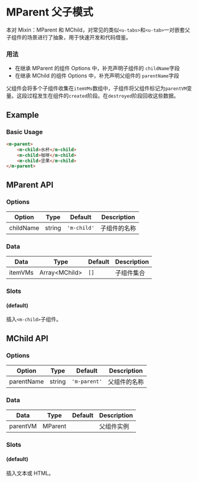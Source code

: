 <!-- 该 README.md 根据 api.yaml 和 docs/*.md 自动生成，为了方便在 GitHub 和 NPM 上查阅。如需修改，请查看源文件 -->

# MParent 父子模式

本对 Mixin：MParent 和 MChild，对常见的类似`<u-tabs>`和`<u-tab>`一对嵌套父子组件的场景进行了抽象，用于快速开发和代码借鉴。

### 用法

- 在继承 MParent 的组件 Options 中，补充声明子组件的 `childName`字段
- 在继承 MChild 的组件 Options 中，补充声明父组件的 `parentName`字段

父组件会将多个子组件收集在`itemVMs`数组中，子组件将父组件标记为`parentVM`变量。这段过程发生在组件的`created`阶段。在`destroyed`阶段回收这些数据。

## Example
### Basic Usage

``` html
<m-parent>
    <m-child>水杯</m-child>
    <m-child>咖啡</m-child>
    <m-child>坚果</m-child>
</m-parent>
```

## MParent API
### Options

| Option | Type | Default | Description |
| ------ | ---- | ------- | ----------- |
| childName | string | `'m-child'` | 子组件的名称 |

### Data

| Data | Type | Default | Description |
| ---- | ---- | ------- | ----------- |
| itemVMs | Array\<MChild\> | `[]` | 子组件集合 |

### Slots

#### (default)

插入`<m-child>`子组件。

## MChild API
### Options

| Option | Type | Default | Description |
| ------ | ---- | ------- | ----------- |
| parentName | string | `'m-parent'` | 父组件的名称 |

### Data

| Data | Type | Default | Description |
| ---- | ---- | ------- | ----------- |
| parentVM | MParent |  | 父组件实例 |

### Slots

#### (default)

插入文本或 HTML。
